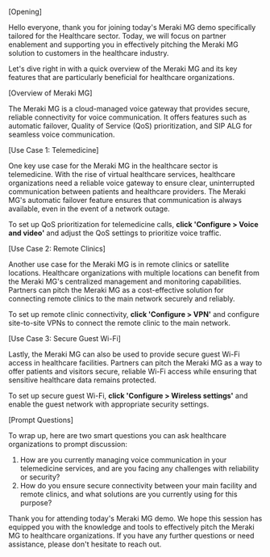 [Opening]

Hello everyone, thank you for joining today's Meraki MG demo specifically tailored for the Healthcare sector. Today, we will focus on partner enablement and supporting you in effectively pitching the Meraki MG solution to customers in the healthcare industry.

Let's dive right in with a quick overview of the Meraki MG and its key features that are particularly beneficial for healthcare organizations.

[Overview of Meraki MG]

The Meraki MG is a cloud-managed voice gateway that provides secure, reliable connectivity for voice communication. It offers features such as automatic failover, Quality of Service (QoS) prioritization, and SIP ALG for seamless voice communication.

[Use Case 1: Telemedicine]

One key use case for the Meraki MG in the healthcare sector is telemedicine. With the rise of virtual healthcare services, healthcare organizations need a reliable voice gateway to ensure clear, uninterrupted communication between patients and healthcare providers. The Meraki MG's automatic failover feature ensures that communication is always available, even in the event of a network outage.

To set up QoS prioritization for telemedicine calls, **click 'Configure > Voice and video'** and adjust the QoS settings to prioritize voice traffic.

[Use Case 2: Remote Clinics]

Another use case for the Meraki MG is in remote clinics or satellite locations. Healthcare organizations with multiple locations can benefit from the Meraki MG's centralized management and monitoring capabilities. Partners can pitch the Meraki MG as a cost-effective solution for connecting remote clinics to the main network securely and reliably.

To set up remote clinic connectivity, **click 'Configure > VPN'** and configure site-to-site VPNs to connect the remote clinic to the main network.

[Use Case 3: Secure Guest Wi-Fi]

Lastly, the Meraki MG can also be used to provide secure guest Wi-Fi access in healthcare facilities. Partners can pitch the Meraki MG as a way to offer patients and visitors secure, reliable Wi-Fi access while ensuring that sensitive healthcare data remains protected.

To set up secure guest Wi-Fi, **click 'Configure > Wireless settings'** and enable the guest network with appropriate security settings.

[Prompt Questions]

To wrap up, here are two smart questions you can ask healthcare organizations to prompt discussion:

1. How are you currently managing voice communication in your telemedicine services, and are you facing any challenges with reliability or security?
2. How do you ensure secure connectivity between your main facility and remote clinics, and what solutions are you currently using for this purpose?

Thank you for attending today's Meraki MG demo. We hope this session has equipped you with the knowledge and tools to effectively pitch the Meraki MG to healthcare organizations. If you have any further questions or need assistance, please don't hesitate to reach out.